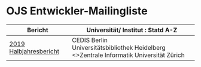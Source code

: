 # OJS Entwickler-Mailingliste

| Bericht | Universität/ Institut  : Statd A-Z  |
| --- |  --- |
[2019 Halbjahresbericht](berichte/2019-02.md) | CEDIS  Berlin <br> Universitätsbibliothek Heidelberg <>Zentrale Informatik Universität Zürich |


